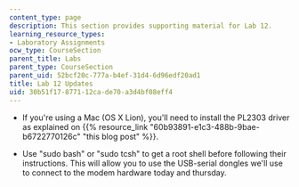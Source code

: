 ```yaml
---
content_type: page
description: This section provides supporting material for Lab 12.
learning_resource_types:
- Laboratory Assignments
ocw_type: CourseSection
parent_title: Labs
parent_type: CourseSection
parent_uid: 52bcf20c-777a-b4ef-31d4-6d96edf20ad1
title: Lab 12 Updates
uid: 30b51f17-8771-12ca-de70-a3d4bf08eff4
---
```


*   If you're using a Mac (OS X Lion), you'll need to install the PL2303 driver as explained on {{% resource_link "60b93891-e1c3-488b-9bae-b6722770126c" "this blog post" %}}.
    
*   Use "sudo bash" or "sudo tcsh" to get a root shell before following their instructions. This will allow you to use the USB-serial dongles we'll use to connect to the modem hardware today and thursday.